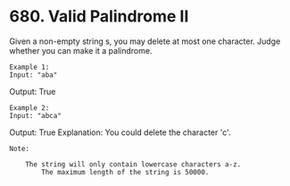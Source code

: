 # 680. Valid Palindrome II

Given a non-empty string s, you may delete at most one character. Judge
        whether you can make it a palindrome.
    

    Example 1:
    Input: "aba"
Output: True

    

    Example 2:
    Input: "abca"
Output: True
Explanation: You could delete the character 'c'.

    

    Note:
    
        The string will only contain lowercase characters a-z.
            The maximum length of the string is 50000.